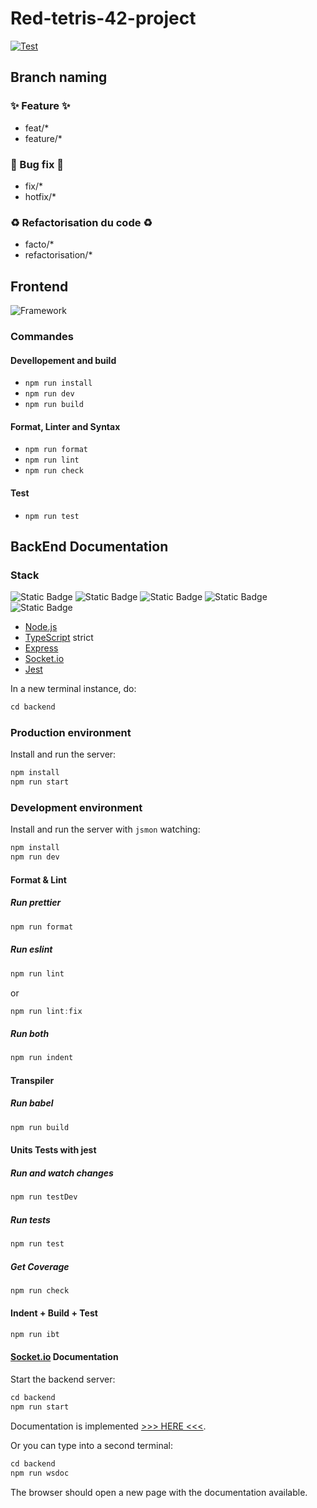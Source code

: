 # Red-tetris-42-project

[![Test](https://github.com/louchebem06/red-tetris-42-project/actions/workflows/main.yaml/badge.svg?branch=main)](https://github.com/louchebem06/red-tetris-42-project/actions/workflows/main.yaml)

## Branch naming
### ✨ Feature ✨
- feat/*
- feature/*
### 🐛 Bug fix 🐛
- fix/*
- hotfix/*

### ♻️ Refactorisation du code ♻️
- facto/*
- refactorisation/*

## Frontend
![Framework](https://img.shields.io/badge/svelteKit-%23f1413d.svg?style=for-the-badge&logo=svelte&logoColor=white)

### Commandes
#### Devellopement and build
- ```npm run install```
- ```npm run dev```
- ```npm run build```
#### Format, Linter and Syntax
- ```npm run format```
- ```npm run lint```
- ```npm run check```
#### Test
- ```npm run test```

## BackEnd Documentation

### Stack

![Static Badge](https://img.shields.io/badge/Node.js-339933?style=for-the-badge&logo=nodedotjs&logoColor=white)
![Static Badge](https://img.shields.io/badge/TypeScript-3178c6?style=for-the-badge&logo=typescript&logoColor=white)
![Static Badge](https://img.shields.io/badge/Express.js-black?style=for-the-badge&logo=express&logoColor=white)
![Static Badge](https://img.shields.io/badge/Socket.io-010101?style=for-the-badge&logo=socketdotio&logoColor=white)
![Static Badge](https://img.shields.io/badge/Jest-C21325?style=for-the-badge&logo=jest&logoColor=white)

-   [Node.js](https://nodejs.org/fr)
-   [TypeScript](https://www.typescriptlang.org/) strict 
-   [Express](https://expressjs.com/)  
-   [Socket.io](https://socket.io/fr/)
-   [Jest](https://jestjs.io/)

In a new terminal instance, do:

```js
cd backend
```

### Production environment

Install and run the server:

```js
npm install
npm run start
```

### Development environment

Install and run the server with `jsmon` watching:

```js
npm install
npm run dev
```

#### Format & Lint

##### Run prettier

```js
npm run format
```

##### Run eslint

```js
npm run lint
```

or

```js
npm run lint:fix
```

##### Run both

```js
npm run indent
```

#### Transpiler

##### Run babel

```js
npm run build
```

#### Units Tests with jest

##### Run and watch changes

```js
npm run testDev
```

##### Run tests

```js
npm run test
```

##### Get Coverage

```js
npm run check
```

#### Indent + Build + Test

```js
npm run ibt
```

#### [Socket.io](https://socket.io/fr/) Documentation

Start the backend server:

```js
cd backend
npm run start
```

Documentation is implemented [>>> HERE <<<](http://localhost:8080/ws-docs).

Or you can type into a second terminal:
```js
cd backend
npm run wsdoc
```

The browser should open a new page with the documentation available.
